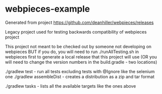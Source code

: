 # webpieces-example

Generated from project https://github.com/deanhiller/webpieces/releases

Legacy project used for testing backwards compatibility of webpieces project

This project not meant to be checked out by someone not developing on webpieces BUT
if you do, you will need to run ./runAllTesting.sh in webpieces first to generate
a local release that this project will use (OR you will need to change the version
numbers in the build.gradle - two locations)

./gradlew test - run all tests excluding tests with @Ignore like the selenium one
./gradlew assembleDist - creates a distribution as a zip and tar format

./gradlew tasks - lists all the available targets like the ones above
